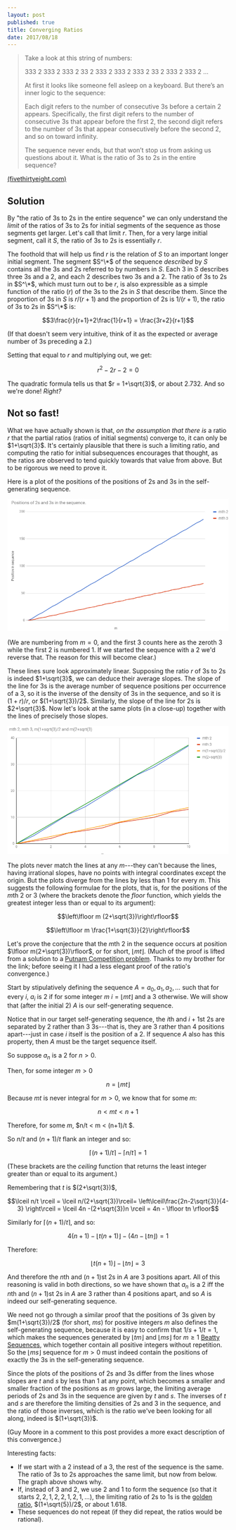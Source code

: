 ```yaml
---
layout: post
published: true
title: Converging Ratios
date: 2017/08/18
---
```


>Take a look at this string of numbers:
>
>333 2 333 2 333 2 33 2 333 2 333 2 333 2 33 2 333 2 333 2 …
>
>At first it looks like someone fell asleep on a keyboard. But there’s an inner logic to the sequence:
>
>Each digit refers to the number of consecutive 3s before a certain 2 appears. Specifically, the first digit refers to the number of consecutive 3s that appear before the first 2, the second digit refers to the number of 3s that appear consecutively before the second 2, and so on toward infinity.
>
>The sequence never ends, but that won’t stop us from asking us questions about it. What is the ratio of 3s to 2s in the entire sequence?

<!--more-->

[(fivethirtyeight.com)](https://fivethirtyeight.com/features/can-you-unravel-these-number-strings/)

## Solution

By "the ratio of $3$s to $2$s in the entire sequence" we can only understand the _limit_ of the ratios of $3$s to $2$s for initial segments of the sequence as those segments get larger.  Let's call that limit $r$. Then, for a very large initial segment, call it $S$, the ratio of $3$s to $2$s is essentially $r$.  

The foothold that will help us find $r$ is the relation of $S$ to an important longer initial segment. The segment $S^\*$ of the sequence _described_ by $S$ contains all the $3$s and $2$s referred to by numbers in $S$. Each $3$ in $S$ describes three $3$s and a $2$, and each $2$ describes two $3$s and a $2$.  The ratio of $3$s to $2$s in $S^\*$, which must turn out to be $r$, is also expressible as a simple function of the ratio ($r$) of the $3$s to the $2$s in $S$ that describe them. Since the proportion of $3$s in $S$ is $r/(r+1)$ and the proportion of $2$s is $1/(r+1)$, the ratio of $3$s to $2$s in $S^\*$ is:

$$3\frac{r}{r+1}+2\frac{1}{r+1} = \frac{3r+2}{r+1}$$

(If that doesn't seem very intuitive, think of it as the expected or average number of $3$s preceding a $2$.)

Setting that equal to $r$ and multiplying out, we get:

$$r^2 - 2r -2 = 0 $$

The quadratic formula tells us that $r = 1+\sqrt{3}$, or about $2.732$. And so we're done! _Right?_

## Not so fast!

What we have actually shown is that, _on the assumption that there is_ a ratio $r$ that the partial ratios (ratios of initial segments) converge to, it can only be $1+\sqrt{3}$. It's certainly plausible that there is such a limiting ratio, and computing the ratio for initial subsequences encourages that thought, as the ratios are observed to tend quickly towards that value from above. But to be rigorous we need to prove it.

Here is a plot of the positions of the positions of $2$s and $3$s in the self-generating sequence.

![Positions of 2s and 3s in the sequence.](/img/2sAnd3s.png)

(We are numbering from $m = 0$, and the first $3$ counts here as the zeroth $3$ while the first $2$ is numbered $1$. If we started the sequence with a $2$ we'd reverse that. The reason for this will become clear.)

These lines sure look approximately linear.  Supposing the ratio $r$ of $3$s to $2$s is indeed $1+\sqrt{3}$, we can deduce their average slopes. The slope of the line for $3$s is the average number of sequence positions per occurrence of a $3$, so it is the inverse of the density of $3$s in the sequence, and so it is $(1+r)/r$, or $(1+\sqrt{3})/2$. Similarly, the slope of the line for $2$s is $2+\sqrt{3}$. Now let's look at the same plots (in a close-up) together with the lines of precisely those slopes.

![Close-up.](/img/RatiosCloseup.png)

The plots never match the lines at any $m$---they can't because the lines, having irrational slopes, have no points with integral coordinates except the origin. But the plots diverge from the lines by less than $1$ for every $m$. This suggests the following formulae for the plots, that is, for the positions of the $m$th $2$ or $3$ (where the brackets denote the _floor_ function, which yields the greatest integer less than or equal to its argument):

$$\left\lfloor m (2+\sqrt{3})\right\rfloor$$

$$\left\lfloor m \frac{1+\sqrt{3}}{2}\right\rfloor$$

Let's prove the conjecture that the $m$th $2$ in the sequence occurs at position $\lfloor m(2+\sqrt{3})\rfloor$, or for short, $\lfloor mt \rfloor$. (Much of the proof is lifted from a solution to a  [Putnam Competition problem](http://www-bcf.usc.edu/~lototsky/PiMuEp/Putnam1985-2000.pdf). Thanks to my brother for the link; before seeing it I had a less elegant proof of the ratio's convergence.)

Start by stipulatively defining the sequence $A=a_0,a_1,a_2,\ldots$ such that for every $i$, $a_i$ is $2$ if for some integer $m$ $i = \lfloor mt\rfloor$ and a $3$ otherwise. We will show that (after the initial $2$) $A$ is our self-generating sequence. 

Notice that in our target self-generating sequence, the $i$th and $i+1$st $2$s are separated by $2$ rather than $3$ $3$s---that is, they are $3$ rather than $4$ positions apart---just in case $i$ itself is the position of a $2$. If sequence $A$ also has this property, then $A$ must be the target sequence itself.

So suppose $a_n$ is a $2$ for $n>0$.

Then, for some integer $m>0$

$$n = \lfloor mt \rfloor$$

Because $mt$ is never integral for $m>0$, we know that for some $m$:

$$n < mt < n+1$$

Therefore, for some $m$, $n/t < m < (n+1)/t $.

So $n/t$ and $(n+1)/t$ flank an integer and so:

$$\lceil (n+1)/t \rceil - \lceil n/t \rceil = 1$$

(These brackets are the _ceiling_ function that returns the least integer greater than or equal to its argument.)

Remembering that $t$ is $(2+\sqrt{3})$,

$$\lceil n/t \rceil = \lceil n/(2+\sqrt{3})\rceil=
\left\lceil\frac{2n-2\sqrt{3}}{4-3} \right\rceil
= \lceil 4n -(2+\sqrt{3})n \rceil = 4n - \lfloor tn \rfloor$$

Similarly for $\lceil(n+1)/t\rceil$, and so:

$$4(n+1) - \lfloor t(n+1) \rfloor -  (4n - \lfloor tn \rfloor) = 1$$

Therefore:

$$\lfloor t(n+1)\rfloor - \lfloor tn \rfloor = 3$$

And therefore the $n$th and $(n+1)$st $2$s in $A$ are $3$ positions apart. All of this reasoning is valid in both directions, so we have shown that $a_n$ is a $2$ iff the $n$th and $(n+1)$st $2$s in $A$ are $3$ rather than $4$ positions apart, and so $A$ is indeed our self-generating sequence.

We need not go through a similar proof that the positions of $3$s given by $m(1+\sqrt{3})/2$ (for short, $ms$) for positive integers $m$ also defines the self-generating sequence, because it is easy to confirm that $1/s + 1/t = 1$, which makes the sequences generated by $\lfloor tm \rfloor$ and $\lfloor ms \rfloor$ for $m \geq 1$ [Beatty Sequences](http://mathworld.wolfram.com/BeattySequence.html), which together contain all positive integers without repetition. So the $\lfloor ms\rfloor$ sequence for $m > 0$ must indeed contain the positions of exactly the $3$s in the self-generating sequence.

Since the plots of the positions of $2$s and $3$s differ from the lines whose slopes are $t$ and $s$ by less than $1$ at any point, which becomes a smaller and smaller fraction of the positions as $m$ grows large, the limiting average periods of $2$s and $3$s in the sequence are given by $t$ and $s$.  The inverses of $t$ and $s$ are therefore the limiting densities of $2$s and $3$ in the sequence, and the ratio of those inverses, which is the ratio we've been looking for all along, indeed is $(1+\sqrt{3})$.

(Guy Moore in a comment to this post provides a more exact description of this convergence.)

Interesting facts:
- If we start with a $2$ instead of a $3$, the rest of the sequence is the same. The ratio of $3$s to $2$s approaches the same limit, but now from below.  The graph above shows why. 
- If, instead of $3$ and $2$, we use $2$ and $1$ to form the sequence (so that it starts $2,2,1,2,2,1,2,1,\ldots$), the limiting ratio of $2$s to $1$s is the [golden ratio](http://mathworld.wolfram.com/GoldenRatio.html), $(1+\sqrt{5})/2$, or about $1.618$.
- These sequences do not repeat (if they did repeat, the ratios would be rational).

<br>
